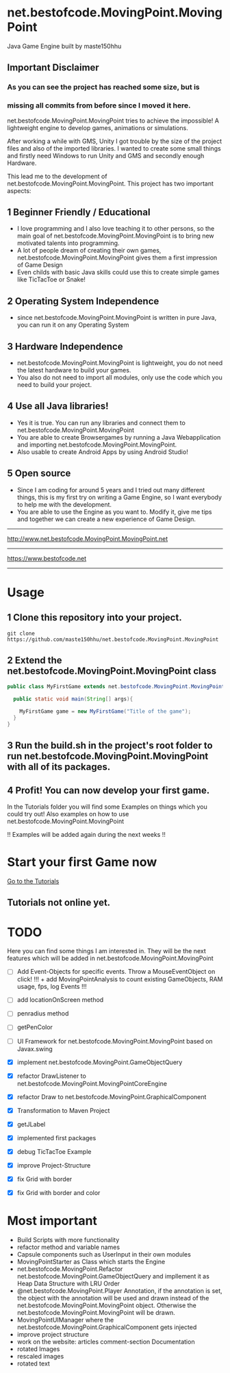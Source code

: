 # net.bestofcode.MovingPoint.MovingPoint
Java Game Engine built by maste150hhu

## Important Disclaimer
### As you can see the project has reached some size, but is
### missing all commits from before since I moved it here.


net.bestofcode.MovingPoint.MovingPoint tries to achieve the impossible! A lightweight engine to develop
games, animations or simulations.

After working a while with GMS, Unity I got trouble by the size of
the project files and also of the imported libraries. I wanted to
create some small things and firstly need Windows to run Unity and
GMS and secondly enough Hardware.

This lead me to the development of net.bestofcode.MovingPoint.MovingPoint. This project has
two important aspects:

## 1 Beginner Friendly / Educational
+ I love programming and I also love teaching it to other
  persons, so the main goal of net.bestofcode.MovingPoint.MovingPoint is to bring new
  motivated talents into programming.
+ A lot of people dream of creating their own games, net.bestofcode.MovingPoint.MovingPoint
  gives them a first impression of Game Design
+ Even childs with basic Java skills could use this to create simple games like TicTacToe or Snake!

## 2 Operating System Independence
+ since net.bestofcode.MovingPoint.MovingPoint is written in pure Java, you can run it
  on any Operating System

## 3 Hardware Independence
+ net.bestofcode.MovingPoint.MovingPoint is lightweight, you do not need the latest
  hardware to build your games.
+ You also do not need to import all modules, only use the
  code which you need to build your project.

## 4 Use all Java libraries!
+ Yes it is true. You can run any libraries and connect them
  to net.bestofcode.MovingPoint.MovingPoint
+ You are able to create Browsergames by running a Java Webapplication
  and importing net.bestofcode.MovingPoint.MovingPoint.
+ Also usable to create Android Apps by using Android Studio!

## 5 Open source
+ Since I am coding for around 5 years and I tried out many different things,
  this is my first try on writing a Game Engine, so I want everybody to
  help me with the development.
+ You are able to use the Engine as you want to. Modify it, give me tips
  and together we can create a new experience of Game Design.


__________________________
http://www.net.bestofcode.MovingPoint.MovingPoint.net
__________________________
https://www.bestofcode.net
__________________________

# Usage

## 1 Clone this repository into your project.

```
git clone https://github.com/maste150hhu/net.bestofcode.MovingPoint.MovingPoint
```

## 2 Extend the net.bestofcode.MovingPoint.MovingPoint class

```java
public class MyFirstGame extends net.bestofcode.MovingPoint.MovingPoint {

  public static void main(String[] args){

    MyFirstGame game = new MyFirstGame("Title of the game");
  }
}

```

## 3 Run the build.sh in the project's root folder to run net.bestofcode.MovingPoint.MovingPoint with all of its packages.

## 4 Profit! You can now develop your first game.

In the Tutorials folder you will find some Examples on things
which you could try out! Also examples on how to use net.bestofcode.MovingPoint.MovingPoint

!! Examples will be added again during the next weeks !!


# Start your first Game now
[Go to the Tutorials](http://movingpoint.net/tutorials.html)
## Tutorials not online yet.


# TODO
Here you can find some things I am interested in. They will be the next
features which will be added in net.bestofcode.MovingPoint.MovingPoint

* [ ] Add Event-Objects for specific events. Throw a MouseEventObject on click!
!!! + add MovingPointAnalysis to count existing GameObjects, RAM usage, fps, log Events !!!
* [ ] add locationOnScreen method
* [ ] penradius method
* [ ] getPenColor
* [ ] UI Framework for net.bestofcode.MovingPoint.MovingPoint based on Javax.swing
* [x] implement net.bestofcode.MovingPoint.GameObjectQuery
* [x] refactor DrawListener to net.bestofcode.MovingPoint.MovingPointCoreEngine
* [x] refactor Draw to net.bestofcode.MovingPoint.GraphicalComponent
* [x] Transformation to Maven Project
* [x] getJLabel
* [x] implemented first packages
* [x] debug TicTacToe Example
* [x] improve Project-Structure
* [x] fix Grid with border
* [x] fix Grid with border and color


# Most important
+ Build Scripts with more functionality
+ refactor method and variable names
+ Capsule components such as UserInput in their own modules
+ MovingPointStarter as Class which starts the Engine
+ net.bestofcode.MovingPoint.Refactor net.bestofcode.MovingPoint.GameObjectQuery and impllement it as Heap Data Structure with LRU Order
+ @net.bestofcode.MovingPoint.Player Annotation, if the annotation is set, the object with the annotation
  will be used and drawn instead of the net.bestofcode.MovingPoint.MovingPoint object. Otherwise the
  net.bestofcode.MovingPoint.MovingPoint will be drawn.
+ MovingPointUIManager where the net.bestofcode.MovingPoint.GraphicalComponent gets injected
+ improve project structure
+ work on the website:
  articles
  comment-section
  Documentation
+ rotated Images
+ rescaled images
+ rotated text
